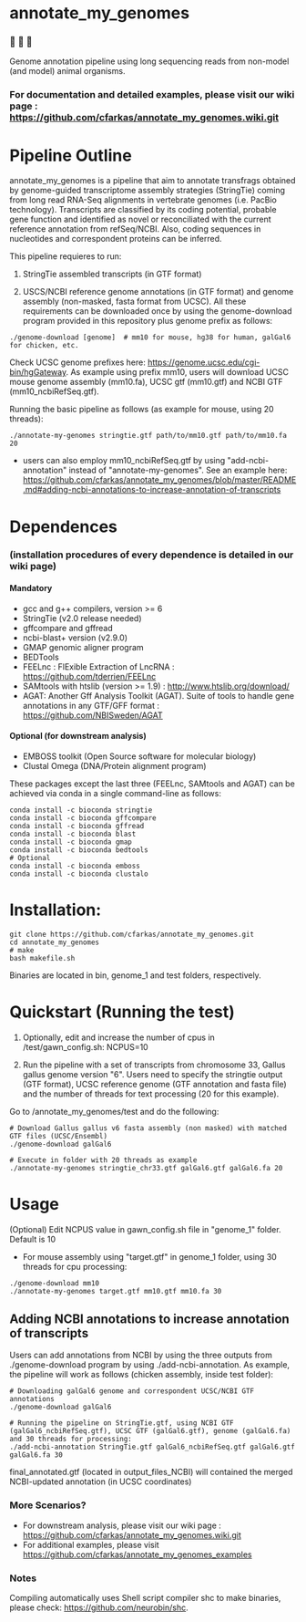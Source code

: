 # annotate_my_genomes 
### :microscope: :hatching_chick: :hatched_chick: 
Genome annotation pipeline using long sequencing reads from non-model (and model) animal organisms.

### For documentation and detailed examples, please visit our wiki page : https://github.com/cfarkas/annotate_my_genomes.wiki.git

# Pipeline Outline
  annotate_my_genomes is a pipeline that aim to annotate transfrags obtained by genome-guided transcriptome assembly strategies (StringTie) coming from long read RNA-Seq alignments in vertebrate genomes (i.e. PacBio technology). Transcripts are classified by its coding potential, probable gene function and identified as novel or reconciliated with the current reference annotation from refSeq/NCBI. Also, coding sequences in nucleotides and correspondent proteins can be inferred.   

This pipeline requieres to run:

1) StringTie assembled transcripts (in GTF format)

2) USCS/NCBI reference genome annotations (in GTF format) and genome assembly (non-masked, fasta format from UCSC). All these requirements can be downloaded once by using the genome-download program provided in this repository plus genome prefix as follows: 
```
./genome-download [genome]  # mm10 for mouse, hg38 for human, galGal6 for chicken, etc. 
```
Check UCSC genome prefixes here: https://genome.ucsc.edu/cgi-bin/hgGateway. As example using prefix mm10, users will download UCSC mouse genome assembly (mm10.fa), UCSC gtf (mm10.gtf) and NCBI GTF (mm10_ncbiRefSeq.gtf).

Running the basic pipeline as follows (as example for mouse, using 20 threads):
```
./annotate-my-genomes stringtie.gtf path/to/mm10.gtf path/to/mm10.fa 20
```
* users can also employ mm10_ncbiRefSeq.gtf by using "add-ncbi-annotation" instead of "annotate-my-genomes". See an example here: https://github.com/cfarkas/annotate_my_genomes/blob/master/README.md#adding-ncbi-annotations-to-increase-annotation-of-transcripts  

# Dependences 
### (installation procedures of every dependence is detailed in our wiki page)

#### Mandatory
- gcc and g++ compilers, version >= 6 
- StringTie (v2.0 release needed)
- gffcompare and gffread
- ncbi-blast+ version (v2.9.0)
- GMAP genomic aligner program 
- BEDTools
- FEELnc : FlExible Extraction of LncRNA : https://github.com/tderrien/FEELnc
- SAMtools with htslib (version >= 1.9)  : http://www.htslib.org/download/ 
- AGAT: Another Gff Analysis Toolkit (AGAT). Suite of tools to handle gene annotations in any GTF/GFF format : https://github.com/NBISweden/AGAT

#### Optional (for downstream analysis)
- EMBOSS toolkit (Open Source software for molecular biology)
- Clustal Omega (DNA/Protein alignment program)

These packages except the last three (FEELnc, SAMtools and AGAT) can be achieved via conda in a single command-line as follows:
```
conda install -c bioconda stringtie
conda install -c bioconda gffcompare
conda install -c bioconda gffread
conda install -c bioconda blast
conda install -c bioconda gmap
conda install -c bioconda bedtools
# Optional
conda install -c bioconda emboss
conda install -c bioconda clustalo
```

# Installation: 
```
git clone https://github.com/cfarkas/annotate_my_genomes.git
cd annotate_my_genomes
# make
bash makefile.sh
```
Binaries are located in bin, genome_1 and test folders, respectively.

# Quickstart (Running the test)

1) Optionally, edit and increase the number of cpus in /test/gawn_config.sh: NCPUS=10

2) Run the pipeline with a set of transcripts from chromosome 33, Gallus gallus genome version "6". Users need to specify the stringtie output (GTF format), UCSC reference genome (GTF annotation and fasta file) and the number of threads for text processing (20 for this example). 

Go to /annotate_my_genomes/test and do the following:

```
# Download Gallus gallus v6 fasta assembly (non masked) with matched GTF files (UCSC/Ensembl)
./genome-download galGal6

# Execute in folder with 20 threads as example
./annotate-my-genomes stringtie_chr33.gtf galGal6.gtf galGal6.fa 20
```

# Usage
(Optional) Edit NCPUS value in gawn_config.sh file in "genome_1" folder. Default is 10

- For mouse assembly using "target.gtf" in genome_1 folder, using 30 threads for cpu processing:
```
./genome-download mm10
./annotate-my-genomes target.gtf mm10.gtf mm10.fa 30
```

## Adding NCBI annotations to increase annotation of transcripts
Users can add annotations from NCBI by using the three outputs from ./genome-download program by using ./add-ncbi-annotation. 
As example, the pipeline will work as follows (chicken assembly, inside test folder):
```
# Downloading galGal6 genome and correspondent UCSC/NCBI GTF annotations
./genome-download galGal6

# Running the pipeline on StringTie.gtf, using NCBI GTF (galGal6_ncbiRefSeq.gtf), UCSC GTF (galGal6.gtf), genome (galGal6.fa) and 30 threads for processing:
./add-ncbi-annotation StringTie.gtf galGal6_ncbiRefSeq.gtf galGal6.gtf galGal6.fa 30
```
final_annotated.gtf (located in output_files_NCBI) will contained the merged NCBI-updated annotation (in UCSC coordinates)


### More Scenarios?

- For downstream analysis, please visit our wiki page : https://github.com/cfarkas/annotate_my_genomes.wiki.git
- For additional examples, please visit https://github.com/cfarkas/annotate_my_genomes_examples

### Notes
Compiling automatically uses Shell script compiler shc to make binaries, please check: https://github.com/neurobin/shc.
